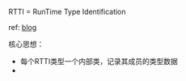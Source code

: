 
RTTI = RunTime Type Identification

ref: [blog](https://blog.csdn.net/liulilittle/article/details/148826934)

核心思想：
- 每个RTTI类型一个内部类，记录其成员的类型数据
- 